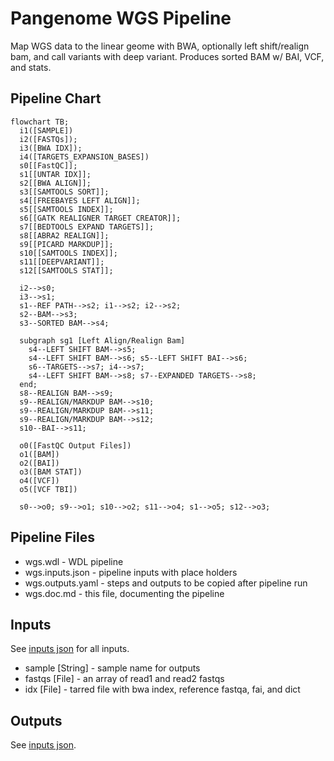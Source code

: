 # Pangenome WGS Pipeline

Map WGS data to the linear geome with BWA, optionally left shift/realign bam, and call variants with deep variant. Produces sorted BAM w/ BAI, VCF, and stats.

## Pipeline Chart
```mermaid
flowchart TB;
  i1([SAMPLE])
  i2([FASTQs]);
  i3([BWA IDX]);
  i4([TARGETS_EXPANSION_BASES])
  s0[[FastQC]];
  s1[[UNTAR IDX]];
  s2[[BWA ALIGN]];
  s3[[SAMTOOLS SORT]];
  s4[[FREEBAYES LEFT ALIGN]];
  s5[[SAMTOOLS INDEX]];
  s6[[GATK REALIGNER TARGET CREATOR]];
  s7[[BEDTOOLS EXPAND TARGETS]];
  s8[[ABRA2 REALIGN]];
  s9[[PICARD MARKDUP]];
  s10[[SAMTOOLS INDEX]];
  s11[[DEEPVARIANT]];
  s12[[SAMTOOLS STAT]];

  i2-->s0;
  i3-->s1;
  s1--REF PATH-->s2; i1-->s2; i2-->s2;
  s2--BAM-->s3;
  s3--SORTED BAM-->s4;

  subgraph sg1 [Left Align/Realign Bam]
    s4--LEFT SHIFT BAM-->s5;
    s4--LEFT SHIFT BAM-->s6; s5--LEFT SHIFT BAI-->s6;
    s6--TARGETS-->s7; i4-->s7;
    s4--LEFT SHIFT BAM-->s8; s7--EXPANDED TARGETS-->s8;
  end;
  s8--REALIGN BAM-->s9;
  s9--REALIGN/MARKDUP BAM-->s10;
  s9--REALIGN/MARKDUP BAM-->s11;
  s9--REALIGN/MARKDUP BAM-->s12;
  s10--BAI-->s11;

  o0([FastQC Output Files])
  o1([BAM])
  o2([BAI])
  o3([BAM STAT])
  o4([VCF])
  o5([VCF TBI])

  s0-->o0; s9-->o1; s10-->o2; s11-->o4; s1-->o5; s12-->o3;
```
## Pipeline Files
* wgs.wdl          - WDL pipeline
* wgs.inputs.json  - pipeline inputs with place holders
* wgs.outputs.yaml - steps and outputs to be copied after pipeline run
* wgs.doc.md       - this file, documenting the pipeline

## Inputs
See [inputs json](https://github.com/twlab/cig-pipelines/blob/main/wdl/pipelines/genome/wgs.inputs.json) for all inputs.

* sample [String] - sample name for outputs
* fastqs [File] - an array of read1 and read2 fastqs 
* idx [File] - tarred file with bwa index, reference fastqa, fai, and dict

## Outputs
See [inputs json](https://github.com/twlab/cig-pipelines/blob/main/wdl/pipelines/genome/wgs.outputs.yaml).
 
